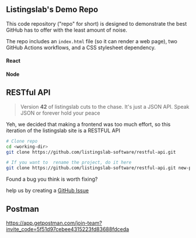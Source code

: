 
## Listingslab's Demo Repo

This code repository ("repo" for short) is designed to demonstrate the best GitHub has to offer with the least amount of noise.

The repo includes an `index.html` file (so it can render a web page), two GitHub Actions workflows, and a CSS stylesheet dependency.

#### React

#### Node
## RESTful API

> Version **42** of listingslab cuts to the chase. It's just a JSON API. Speak JSON or forever hold your peace

Yeh, we decided that making a frontend was too much effort, so this iteration of the listingslab site is a RESTFUL API

```bash
# Clone repo
cd <working-dir>
git clone https://github.com/listingslab-software/restful-api.git

# If you want to  rename the project, do it here
git clone https://github.com/listingslab-software/restful-api.git new-project-name

```

Found a bug you think is worth fixing? 

help us by creating a [GitHub Issue](https://github.com/listingslab-software/listingslab-features/issues/new?assignees=listingslab&labels=&template=i-found-a-bug-.md&title=%5BBUG%5D) 


## Postman

https://app.getpostman.com/join-team?invite_code=5f51d97cebee4315223fd83688fdceda